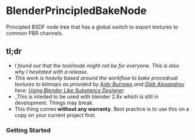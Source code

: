 # BlenderPrincipledBakeNode
Principled BSDF node tree that has a global switch to export textures to common PBR channels.

## tl;dr
* _I found out that the tool/node might not be for everyone. This is also why I hesitated with a release._
* _This work is heavily based around the workflow to bake procedrual textures to bitmaps as provided by [Aidy Burrows](https://twitter.com/AidyBurrows3D "@aidyburrows's twitter") and [Gleb Alexandrov](https://twitter.com/gleb_alexandrov "@gleb_alexandrov's twitter") here: [Using Blender Like Substance Designer](https://www.creativeshrimp.com/blender-substance-designer.html)._
* _This is inteded to be used with blender 2.8x which is still in development. Things may break.
* This thing comes __without any warranty__. Best practice is to use this on a copy on your current project first.


### Getting Started
